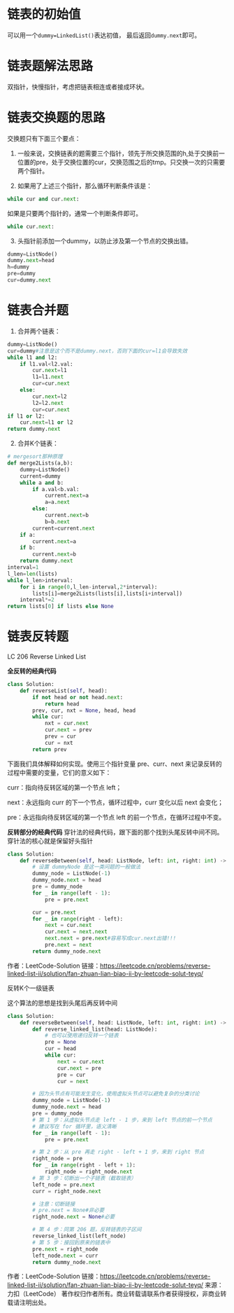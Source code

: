 # 链表的初始值
可以用一个`dummy=LinkedList()`表达初值，
最后返回`dummy.next`即可。

# 链表题解法思路
双指针，快慢指针，考虑把链表相连或者接成环状。

# 链表交换题的思路
交换题只有下面三个要点：
1. 一般来说，交换链表的题需要三个指针，领先于所交换范围的h,处于交换前一位置的pre，处于交换位置的cur，交换范围之后的tmp。只交换一次的只需要两个指针。

2. 如果用了上述三个指针，那么循环判断条件该是：
```python
while cur and cur.next:
```
如果是只要两个指针的，通常一个判断条件即可。
```python
while cur.next:
```

3. 头指针前添加一个dummy，以防止涉及第一个节点的交换出错。
```python
dummy=ListNode()
dummy.next=head
h=dummy
pre=dummy
cur=dummy.next
```
# 链表合并题
1. 合并两个链表：
```python
dummy=ListNode()
cur=dummy#注意是这个而不是dummy.next，否则下面的cur=l1会导致失效
while l1 and l2:
    if l1.val<l2.val:
        cur.next=l1
        l1=l1.next
        cur=cur.next
    else:
        cur.next=l2
        l2=l2.next
        cur=cur.next
if l1 or l2:
    cur.next=l1 or l2
return dummy.next
```

2. 合并K个链表：
```python
# mergesort那种原理
def merge2Lists(a,b):
    dummy=ListNode()
    current=dummy
    while a and b:
        if a.val<b.val:
            current.next=a
            a=a.next
        else:
            current.next=b
            b=b.next
        current=current.next
    if a:
        current.next=a
    if b:
        current.next=b
    return dummy.next
interval=1
l_len=len(lists)
while l_len>interval:
    for i in range(0,l_len-interval,2*interval):
        lists[i]=merge2Lists(lists[i],lists[i+interval])
    interval*=2
return lists[0] if lists else None

```

# 链表反转题
LC 206 Reverse Linked List

**全反转的经典代码**
```python
class Solution:
    def reverseList(self, head):
        if not head or not head.next:
            return head
        prev, cur, nxt = None, head, head
        while cur:
            nxt = cur.next
            cur.next = prev
            prev = cur
            cur = nxt
        return prev
```

下面我们具体解释如何实现。使用三个指针变量 pre、curr、next 来记录反转的过程中需要的变量，它们的意义如下：

curr：指向待反转区域的第一个节点 left；

next：永远指向 curr 的下一个节点，循环过程中，curr 变化以后 next 会变化；

pre：永远指向待反转区域的第一个节点 left 的前一个节点，在循环过程中不变。

**反转部分的经典代码**
穿针法的经典代码，跟下面的那个找到头尾反转中间不同。
穿针法的核心就是保留好头指针
```python
class Solution:
    def reverseBetween(self, head: ListNode, left: int, right: int) -> ListNode:
        # 设置 dummyNode 是这一类问题的一般做法
        dummy_node = ListNode(-1)
        dummy_node.next = head
        pre = dummy_node
        for _ in range(left - 1):
            pre = pre.next

        cur = pre.next
        for _ in range(right - left):
            next = cur.next
            cur.next = next.next
            next.next = pre.next#容易写成cur.next出错!!!
            pre.next = next
        return dummy_node.next
```

作者：LeetCode-Solution
链接：https://leetcode.cn/problems/reverse-linked-list-ii/solution/fan-zhuan-lian-biao-ii-by-leetcode-solut-teyq/


反转K个一级链表

这个算法的思想是找到头尾后再反转中间
```python
class Solution:
    def reverseBetween(self, head: ListNode, left: int, right: int) -> ListNode:
        def reverse_linked_list(head: ListNode):
            # 也可以使用递归反转一个链表
            pre = None
            cur = head
            while cur:
                next = cur.next
                cur.next = pre
                pre = cur
                cur = next

        # 因为头节点有可能发生变化，使用虚拟头节点可以避免复杂的分类讨论
        dummy_node = ListNode(-1)
        dummy_node.next = head
        pre = dummy_node
        # 第 1 步：从虚拟头节点走 left - 1 步，来到 left 节点的前一个节点
        # 建议写在 for 循环里，语义清晰
        for _ in range(left - 1):
            pre = pre.next

        # 第 2 步：从 pre 再走 right - left + 1 步，来到 right 节点
        right_node = pre
        for _ in range(right - left + 1):
            right_node = right_node.next
        # 第 3 步：切断出一个子链表（截取链表）
        left_node = pre.next
        curr = right_node.next

        # 注意：切断链接
        # pre.next = None#非必要
        right_node.next = None#必要

        # 第 4 步：同第 206 题，反转链表的子区间
        reverse_linked_list(left_node)
        # 第 5 步：接回到原来的链表中
        pre.next = right_node
        left_node.next = curr
        return dummy_node.next
```
作者：LeetCode-Solution
链接：https://leetcode.cn/problems/reverse-linked-list-ii/solution/fan-zhuan-lian-biao-ii-by-leetcode-solut-teyq/
来源：力扣（LeetCode）
著作权归作者所有。商业转载请联系作者获得授权，非商业转载请注明出处。
